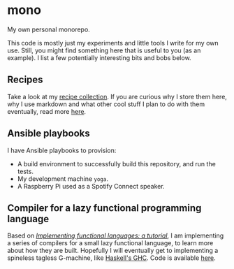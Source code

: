 # mono
My own personal monorepo.

This code is mostly just my experiments and little tools I write for my own use.
Still, you might find something here that is useful to you (as an example).
I list a few potentially interesting bits and bobs below.

## Recipes
Take a look at my [recipe collection](https://github.com/wildarch/mono/tree/main/recipes/collections).
If you are curious why I store them here, why I use markdown and what other cool stuff I plan to do with them eventually, read more [here](https://github.com/wildarch/mono/blob/main/recipes/README.md).

## Ansible playbooks
I have Ansible playbooks to provision:
- A build environment to successfully build this repository, and run the tests.
- My development machine `yoga`.
- A Raspberry Pi used as a Spotify Connect speaker.

## Compiler for a lazy functional programming language
Based on [*Implementing functional languages: a tutorial*](https://www.microsoft.com/en-us/research/publication/implementing-functional-languages-a-tutorial/), I am implementing a series of compilers for a small lazy functional language, to learn more about how they are built.
Hopefully I will eventually get to implementing a spineless tagless G-machine, like [Haskell's GHC](https://gitlab.haskell.org/ghc/ghc/-/wikis/commentary/compiler/generated-code).
Code is available [here](https://github.com/wildarch/mono/tree/main/src/main/java/dev/wildarch/experiments/corecompiler).